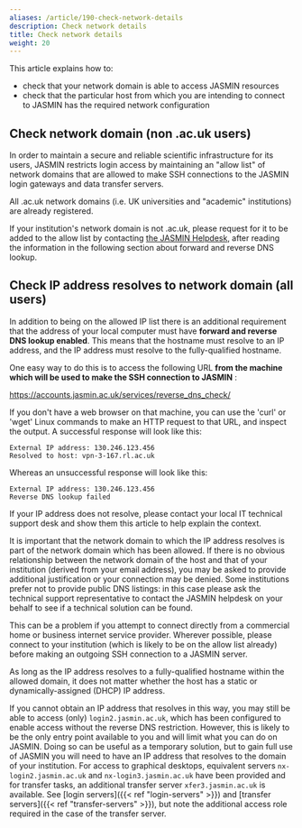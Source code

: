 ```yaml
---
aliases: /article/190-check-network-details
description: Check network details
title: Check network details
weight: 20
---
```


This article explains how to:

  * check that your network domain is able to access JASMIN resources
  * check that the particular host from which you are intending to connect to JASMIN has the required network configuration

## Check network domain (non .ac.uk users)

In order to maintain a secure and reliable scientific infrastructure for its
users, JASMIN restricts login access by maintaining an "allow list" of network
domains that are allowed to make SSH connections to the JASMIN login gateways
and data transfer servers.

All .ac.uk network domains (i.e. UK universities and "academic" institutions)
are already registered.

If your institution's network domain is not .ac.uk, please request for it to
be added to the allow list by contacting [the JASMIN
Helpdesk](https://www.jasmin.ac.uk/help/contact/), after reading the
information in the following section about forward and reverse DNS lookup.

## Check IP address resolves to network domain (all users)

In addition to being on the allowed IP list there is an additional requirement
that the address of your local computer must have **forward and reverse DNS
lookup enabled**. This means that the hostname must resolve to an IP address,
and the IP address must resolve to the fully-qualified hostname.

One easy way to do this is to access the following URL **from the machine
which will be used to make the SSH connection to JASMIN** :

<https://accounts.jasmin.ac.uk/services/reverse_dns_check/>

If you don't have a web browser on that machine, you can use the 'curl' or
'wget' Linux commands to make an HTTP request to that URL, and inspect the
output. A successful response will look like this:

    
    
    External IP address: 130.246.123.456
    Resolved to host: vpn-3-167.rl.ac.uk
    

Whereas an unsuccessful response will look like this:

    
    
    External IP address: 130.246.123.456 
    Reverse DNS lookup failed
    

If your IP address does not resolve, please contact your local IT technical
support desk and show them this article to help explain the context.

It is important that the network domain to which the IP address resolves is
part of the network domain which has been allowed. If there is no obvious
relationship between the network domain of the host and that of your
institution (derived from your email address), you may be asked to provide
additional justification or your connection may be denied. Some institutions
prefer not to provide public DNS listings: in this case please ask the
technical support representative to contact the JASMIN helpdesk on your behalf
to see if a technical solution can be found.

This can be a problem if you attempt to connect directly from a commercial
home or business internet service provider. Wherever possible, please connect
to your institution (which is likely to be on the allow list already) before
making an outgoing SSH connection to a JASMIN server.

As long as the IP address resolves to a fully-qualified hostname within the
allowed domain, it does not matter whether the host has a static or
dynamically-assigned (DHCP) IP address.

If you cannot obtain an IP address that resolves in this way, you may still be
able to access (only) `login2.jasmin.ac.uk`, which has been configured to
enable access without the reverse DNS restriction. However, this is likely to
be the only entry point available to you and will limit what you can do on
JASMIN. Doing so can be useful as a temporary solution, but to gain full use
of JASMIN you will need to have an IP address that resolves to the domain of
your institution. For access to graphical desktops, equivalent servers `nx-
login2.jasmin.ac.uk` and `nx-login3.jasmin.ac.uk` have been provided and for
transfer tasks, an additional transfer server `xfer3.jasmin.ac.uk` is
available. See [login servers]({{< ref "login-servers" >}}) and [transfer
servers]({{< ref "transfer-servers" >}}), but note the additional access role
required in the case of the transfer server.


